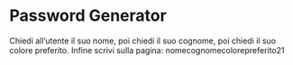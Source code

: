 # Password Generator

Chiedi all’utente il suo nome,
poi chiedi il suo cognome,
poi chiedi il suo colore preferito.
Infine scrivi sulla pagina: nomecognomecolorepreferito21